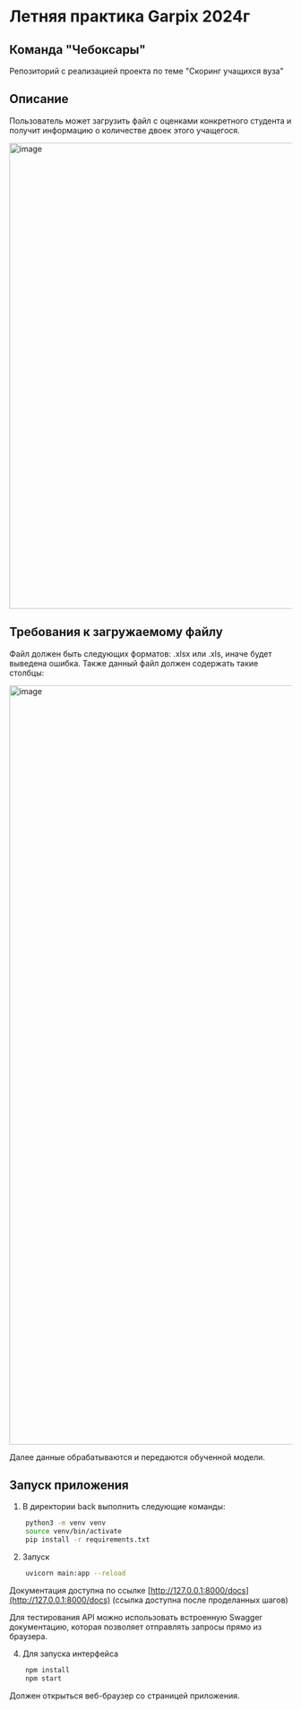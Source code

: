 # Летняя практика Garpix 2024г
## Команда "Чебоксары"
Репозиторий с реализацией проекта по теме "Скоринг учащихся вуза"

## Описание ##
Пользователь может загрузить файл с оценками конкретного студента и получит информацию о количестве двоек этого учащегося.

<img width="832" alt="image" src="https://github.com/user-attachments/assets/f82d4fbd-cb4d-46b7-8b8e-52b897178f5f">

## Требования к загружаемому файлу ##
Файл должен быть следующих форматов: .xlsx или .xls, иначе будет выведена ошибка. Также данный файл должен содержать такие столбцы: 

<img width="1356" alt="image" src="https://github.com/user-attachments/assets/c3a677fe-6295-4fea-9162-72e22ac3a166">

Далее данные обрабатываются и передаются обученной модели.

## Запуск приложения ##

1. В директории back выполнить следующие команды:
```sh
    python3 -m venv venv
    source venv/bin/activate
    pip install -r requirements.txt
```
2. Запуск
```sh
    uvicorn main:app --reload
```

Документация доступна по ссылке [http://127.0.0.1:8000/docs](http://127.0.0.1:8000/docs) (ссылка доступна после проделанных шагов)

Для тестирования API можно использовать встроенную Swagger документацию, которая позволяет отправлять запросы прямо из браузера.

4. Для запуска интерфейса
```sh
    npm install
    npm start
```
Должен открыться веб-браузер со страницей приложения.
